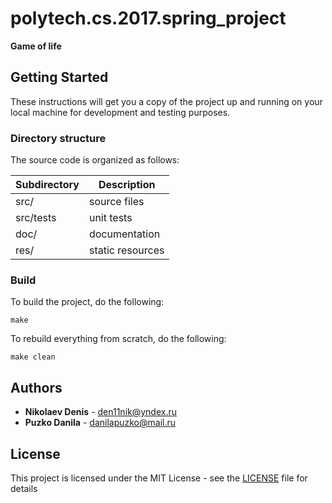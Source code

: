 ﻿# polytech.cs.2017.spring_project
**Game of life**

## Getting Started
These instructions will get you a copy of the project up and running on your local machine for development and testing purposes.

### Directory structure
The source code is organized as follows:

Subdirectory | Description
-------------|-------------------
src/         | source files 
src/tests    | unit tests 
doc/         | documentation 
res/         | static resources

### Build
To build the project, do the following:
````
make
````
To rebuild everything from scratch, do the following:
````
make clean
````

## Authors
* **Nikolaev Denis** - den11nik@yndex.ru
* **Puzko Danila** - danilapuzko@mail.ru
## License
This project is licensed under the MIT License - see the [LICENSE](LICENSE) file for details
